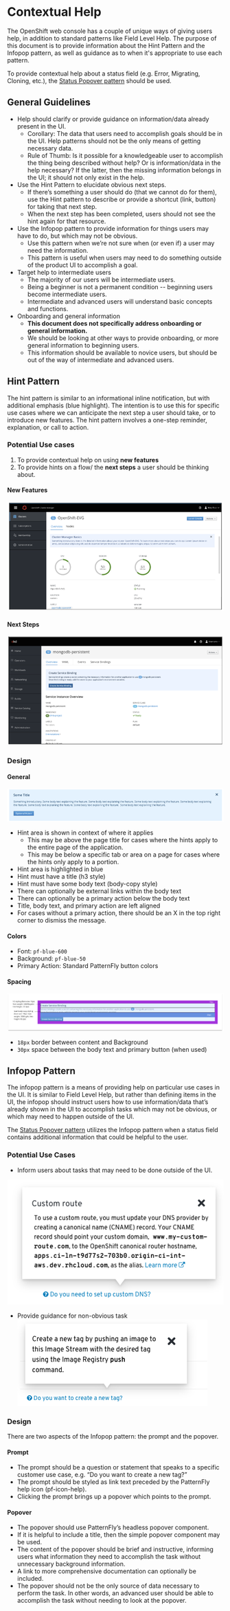 # Contextual Help
The OpenShift web console has a couple of unique ways of giving users help, in addition to standard patterns like Field Level Help. The purpose of this document is to provide information about the Hint Pattern and the Infopop pattern, as well as guidance as to when it's appropriate to use each pattern.

To provide contextual help about a status field (e.g. Error, Migrating, Cloning, etc.), the [Status Popover pattern](./web-console/4.0-designs/status/status.md#status-popover) should be used.

## General Guidelines
* Help should clarify or provide guidance on information/data already present in the UI.
  * Corollary: The data that users need to accomplish goals should be in the UI. Help patterns should not be the only means of getting necessary data.
  * Rule of Thumb: Is it possible for a knowledgeable user to accomplish the thing being described without help? Or is information/data in the help necessary? If the latter, then the missing information belongs in the UI; it should not only exist in the help.
* Use the Hint Pattern to elucidate obvious next steps.
  * If there’s something a user should do (that we cannot do for them), use the Hint pattern to describe or provide a shortcut (link, button) for taking that next step.
  * When the next step has been completed, users should not see the hint again for that resource.
* Use the Infopop pattern to provide information for things users may have to do, but which may not be obvious.
  * Use this pattern when we’re not sure when (or even if) a user may need the information.
  * This pattern is useful when users may need to do something outside of the product UI to accomplish a goal.
* Target help to intermediate users
  * The majority of our users will be intermediate users.
  * Being a beginner is not a permanent condition -- beginning users become intermediate users.
  * Intermediate and advanced users will understand basic concepts and functions.
* Onboarding and general information
  * **This document does not specifically address onboarding or general information.**
  * We should be looking at other ways to provide onboarding, or more general information to beginning users.
  * This information should be available to novice users, but should be out of the way of intermediate and advanced users.

## Hint Pattern
The hint pattern is similar to an informational inline notification, but with additional emphasis (blue highlight). The intention is to use this for specific use cases where we can anticipate the next step a user should take, or to introduce new features. The hint pattern involves a one-step reminder, explanation, or call to action.

### Potential Use cases
1. To provide contextual help on using **new features**
2. To provide hints on a flow/ the **next steps** a user should be thinking about.

#### New Features
![hint pattern - new features](img/hint-new-features.png)

#### Next Steps
![hint pattern - next steps](img/hint-next-step.png)

### Design
#### General
![hint pattern](img/hint-general.png)
* Hint area is shown in context of where it applies
  * This may be above the page title for cases where the hints apply to the entire page of the application.
  * This may be below a specific tab or area on a page for cases where the hints only apply to a portion.
* Hint area is highlighted in blue
* Hint must have a title (h3 style)
* Hint must have some body text (body-copy style)
* There can optionally be external links within the body text
* There can optionally be a primary action below the body text
* Title, body text, and primary action are left aligned
* For cases without a primary action, there should be an X in the top right corner to dismiss the message.

#### Colors
* Font: `pf-blue-600`
* Background: `pf-blue-50`
* Primary Action: Standard PatternFly button colors

#### Spacing
![hint pattern spacing](img/hint-spacing.png)
* `18px` border between content and Background
* `30px` space between the body text and primary button (when used)

## Infopop Pattern
The infopop pattern is a means of providing help on particular use cases in the UI. It is similar to Field Level Help, but rather than defining items in the UI, the infopop should instruct users how to use information/data that’s already shown in the UI to accomplish tasks which may not be obvious, or which may need to happen outside of the UI.

The [Status Popover pattern](./web-console/4.0-designs/status/status.md#status-popover) utilizes the Infopop pattern when a status field contains additional information that could be helpful to the user.

### Potential Use Cases

* Inform users about tasks that may need to be done outside of the UI.

![infopop task outside of ui](img/infopop-outside-ui.png)

* Provide guidance for non-obvious task
![infopop for non-obvious task](img/infopop-non-obvious.png)

### Design
There are two aspects of the Infopop pattern: the prompt and the popover.

#### Prompt
* The prompt should be a question or statement that speaks to a specific customer use case, e.g. “Do you want to create a new tag?”
* The prompt should be styled as link text preceded by the PatternFly help icon (pf-icon-help).
* Clicking the prompt brings up a popover which points to the prompt.

#### Popover
* The popover should use PatternFly’s headless popover component.
* If it is helpful to include a title, then the simple popover component may be used.
* The content of the popover should be brief and instructive, informing users what information they need to accomplish the task without unnecessary background information.
* A link to more comprehensive documentation can optionally be included.
* The popover should not be the only source of data necessary to perform the task. In other words, an advanced user should be able to accomplish the task without needing to look at the popover.
